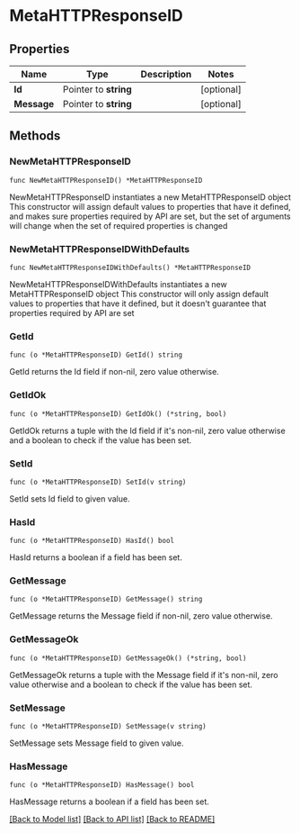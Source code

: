 # MetaHTTPResponseID

## Properties

Name | Type | Description | Notes
------------ | ------------- | ------------- | -------------
**Id** | Pointer to **string** |  | [optional] 
**Message** | Pointer to **string** |  | [optional] 

## Methods

### NewMetaHTTPResponseID

`func NewMetaHTTPResponseID() *MetaHTTPResponseID`

NewMetaHTTPResponseID instantiates a new MetaHTTPResponseID object
This constructor will assign default values to properties that have it defined,
and makes sure properties required by API are set, but the set of arguments
will change when the set of required properties is changed

### NewMetaHTTPResponseIDWithDefaults

`func NewMetaHTTPResponseIDWithDefaults() *MetaHTTPResponseID`

NewMetaHTTPResponseIDWithDefaults instantiates a new MetaHTTPResponseID object
This constructor will only assign default values to properties that have it defined,
but it doesn't guarantee that properties required by API are set

### GetId

`func (o *MetaHTTPResponseID) GetId() string`

GetId returns the Id field if non-nil, zero value otherwise.

### GetIdOk

`func (o *MetaHTTPResponseID) GetIdOk() (*string, bool)`

GetIdOk returns a tuple with the Id field if it's non-nil, zero value otherwise
and a boolean to check if the value has been set.

### SetId

`func (o *MetaHTTPResponseID) SetId(v string)`

SetId sets Id field to given value.

### HasId

`func (o *MetaHTTPResponseID) HasId() bool`

HasId returns a boolean if a field has been set.

### GetMessage

`func (o *MetaHTTPResponseID) GetMessage() string`

GetMessage returns the Message field if non-nil, zero value otherwise.

### GetMessageOk

`func (o *MetaHTTPResponseID) GetMessageOk() (*string, bool)`

GetMessageOk returns a tuple with the Message field if it's non-nil, zero value otherwise
and a boolean to check if the value has been set.

### SetMessage

`func (o *MetaHTTPResponseID) SetMessage(v string)`

SetMessage sets Message field to given value.

### HasMessage

`func (o *MetaHTTPResponseID) HasMessage() bool`

HasMessage returns a boolean if a field has been set.


[[Back to Model list]](../README.md#documentation-for-models) [[Back to API list]](../README.md#documentation-for-api-endpoints) [[Back to README]](../README.md)


